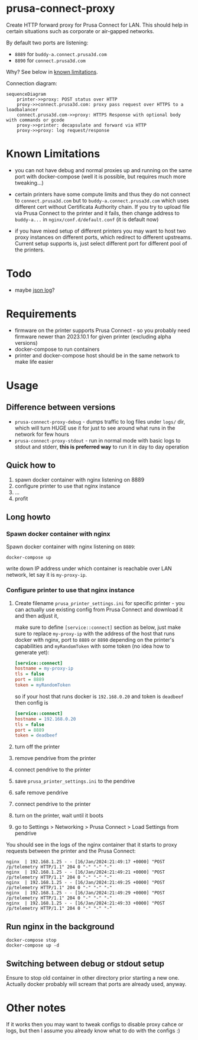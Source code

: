 # prusa-connect-proxy

Create HTTP forward proxy for Prusa Connect for LAN.
This should help in certain situations such as corporate or air-gapped networks.

By default two ports are listening:

- `8889` for `buddy-a.connect.prusa3d.com`
- `8890` for `connect.prusa3d.com`

Why? See below in [known limitations](#known-limitations).

Connection diagram:

```mermaid
sequenceDiagram
    printer->>proxy: POST status over HTTP
    proxy->>connect.prusa3d.com: proxy pass request over HTTPS to a loadbalancer
    connect.prusa3d.com->>proxy: HTTPS Response with optional body with commands or gcode
    proxy->>printer: decapsulate and forward via HTTP
    proxy->>proxy: log request/response
```

# Known Limitations

- you can not have debug and normal proxies up and running on the same port with
  docker-compose (well it is possible, but requires much more tweaking...)

- certain printers have some compute limits and thus they do not connect to
  `connect.prusa3d.com` but to `buddy-a.connect.prusa3d.com` which uses different
  cert without Certificata Authority chain. If you try to upload file via
  Prusa Connect to the printer and it fails, then change address to `buddy-a...`
  in `nginx/conf.d/default.conf` (it is default now)

- if you have mixed setup of different printers you may want to host two proxy
  instances on different ports, which redirect to different upstreams.
  Current setup supports is, just select different port for different pool of
  the printers.

# Todo

- maybe [json log](https://github.com/openresty/docker-openresty/blob/master/nginx.conf)?

# Requirements

- firmware on the printer supports Prusa Connect - so you probably need
  firmware newer than 2023.10.1 for given printer (excluding alpha versions)
- docker-compose to run containers
- printer and docker-compose host should be in the same network to make life easier

# Usage

## Difference between versions

- `prusa-connect-proxy-debug` - dumps traffic to log files under `logs/` dir,
  which will turn HUGE use it for just to see around what runs in the network
  for few hours
- `prusa-connect-proxy-stdout` - run in normal mode with basic logs to stdout
  and stderr, **this is preferred way** to run it in day to day operation

## Quick how to

1. spawn docker container with nginx listening on 8889
2. configure printer to use that nginx instance
3. ...
4. profit

## Long howto

### Spawn docker container with nginx

Spawn docker container with nginx listening on `8889`:

```shell
docker-compose up
```

write down IP address under which container is reachable
over LAN network, let say it is `my-proxy-ip`.

### Configure printer to use that nginx instance

1. Create filename `prusa_printer_settings.ini` for specific printer -
    you can actually use existing config from Prusa Connect and download it
    and then adjust it,

    make sure to define `[service::connect]` section as below,
    just make sure to replace `my-proxy-ip` with the address of the host
    that runs docker with nginx, port to `8889` or `8890` depending on the
    printer's capabilities and `myRandomToken` with some token
    (no idea how to generate yet):

    ```ini
    [service::connect]
    hostname = my-proxy-ip
    tls = false
    port = 8889
    token = myRandomToken
    ```

    so if your host that runs docker is `192.168.0.20` and token is `deadbeef`
    then config is

    ```ini
    [service::connect]
    hostname = 192.168.0.20
    tls = false
    port = 8889
    token = deadbeef
    ```

2. turn off the printer
3. remove pendrive from the printer
4. connect pendrive to the printer
5. save `prusa_printer_settings.ini` to the pendrive
6. safe remove pendrive
7. connect pendrive to the printer
8. turn on the printer, wait until it boots
9. go to Settings > Networking > Prusa Connect > Load Settings from pendrive

You should see in the logs of the nginx container that it starts to proxy
requests between the printer and the Prusa Connect:

```log
nginx  | 192.168.1.25 - - [16/Jan/2024:21:49:17 +0000] "POST /p/telemetry HTTP/1.1" 204 0 "-" "-" "-"
nginx  | 192.168.1.25 - - [16/Jan/2024:21:49:21 +0000] "POST /p/telemetry HTTP/1.1" 204 0 "-" "-" "-"
nginx  | 192.168.1.25 - - [16/Jan/2024:21:49:25 +0000] "POST /p/telemetry HTTP/1.1" 204 0 "-" "-" "-"
nginx  | 192.168.1.25 - - [16/Jan/2024:21:49:29 +0000] "POST /p/telemetry HTTP/1.1" 204 0 "-" "-" "-"
nginx  | 192.168.1.25 - - [16/Jan/2024:21:49:33 +0000] "POST /p/telemetry HTTP/1.1" 204 0 "-" "-" "-"
```

## Run nginx in the background

```shell
docker-compose stop
docker-compose up -d
```

## Switching between debug or stdout setup

Ensure to stop old container in other directory prior starting a new one.
Actually docker probably will scream that ports are already used, anyway.

# Other notes

If it works then you may want to tweak configs to disable proxy cahce or logs,
but then I assume you already know what to do with the configs :)
